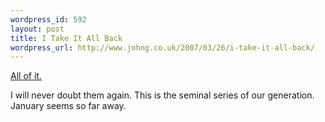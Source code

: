 ```yaml
--- 
wordpress_id: 592
layout: post
title: I Take It All Back
wordpress_url: http://www.johng.co.uk/2007/03/26/i-take-it-all-back/
---
```

<a href="http://www.johng.co.uk/2007/03/07/battlestar-galacticas-disapointing-turn/">All of it.</a>

I will never doubt them again. This is the seminal series of our generation. January seems so far away.
